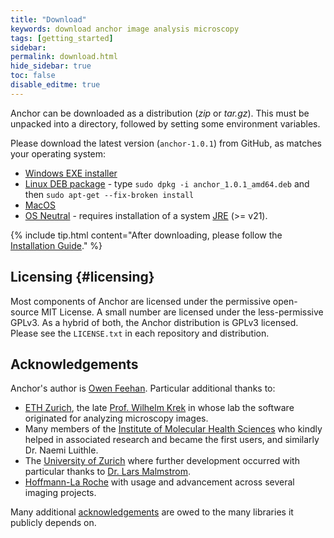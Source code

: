 ```yaml
---
title: "Download"
keywords: download anchor image analysis microscopy
tags: [getting_started]
sidebar:
permalink: download.html
hide_sidebar: true
toc: false
disable_editme: true
---
```


Anchor can be downloaded as a distribution (*zip* or *tar.gz*). This must be unpacked into a directory, followed by setting some environment variables.

Please download the latest version (`anchor-1.0.1`) from GitHub, as matches your operating system:

- [Windows EXE installer](https://github.com/anchoranalysis/anchor-assembly/releases/download/1.0.1/Anchor-1.0.1.exe)
- [Linux DEB package](https://github.com/anchoranalysis/anchor-assembly/releases/download/1.0.1/anchor_1.0.1_amd64.deb) - type `sudo dpkg -i anchor_1.0.1_amd64.deb` and then `sudo apt-get --fix-broken install`
- [MacOS](https://github.com/anchoranalysis/anchor-assembly/releases/download/1.0.1/anchor-1.0.1.pkg)
- [OS Neutral](https://github.com/anchoranalysis/anchor-assembly/releases/download/1.0.1/anchor-1.0.1.zip) - requires installation of a system [JRE](https://www.java.com/en/download/) (>= v21).

{% include tip.html content="After downloading, please follow the [Installation Guide](installation.html)." %}

## Licensing {#licensing}

Most components of Anchor are licensed under the permissive open-source MIT License. A small number are licensed under the less-permissive GPLv3. As a hybrid of both, the Anchor distribution is GPLv3 licensed. Please see the `LICENSE.txt` in each repository and distribution.

## Acknowledgements

Anchor's author is [Owen Feehan](http://www.owenfeehan.com/). Particular additional thanks to:

* [ETH Zurich](https://ethz.ch/en.html), the late [Prof. Wilhelm Krek](https://mhs.biol.ethz.ch/research/krek/biography-krek.html) in whose lab the software originated for analyzing microscopy images.
* Many members of the [Institute of Molecular Health Sciences](https://mhs.biol.ethz.ch/) who kindly helped in associated research and became the first users, and similarly Dr. Naemi Luithle.
* The [University of Zurich](https://www.uzh.ch/en.html) where further development occurred with particular thanks to [Dr. Lars Malmstrom](http://2ddb.org/).
* [Hoffmann-La Roche](https://www.roche.com/) with usage and advancement across several imaging projects.

Many additional [acknowledgements](acknowledgements.html) are owed to the many libraries it publicly depends on.